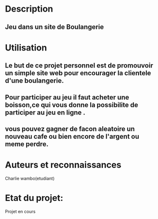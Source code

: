 # Description

## Jeu dans un site de Boulangerie

# Utilisation

## Le but de ce projet personnel est de promouvoir un simple site web pour encourager la clientele d'une boulangerie.
## Pour participer au jeu il  faut acheter une boisson,ce qui vous donne la possibilite de participer au jeu en ligne .
## vous pouvez gagner de facon aleatoire un nouveau cafe ou bien encore de l'argent ou meme perdre.

# Auteurs et reconnaissances

Charlie wambo(etudiant) 

# Etat du projet:
Projet en cours
